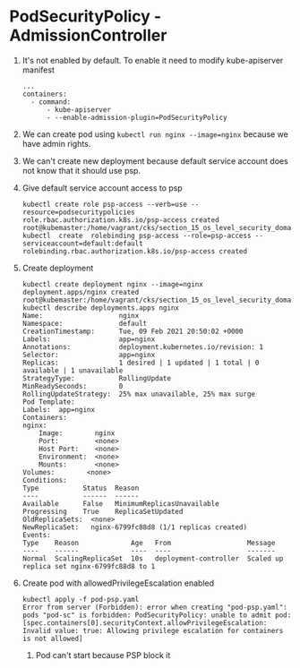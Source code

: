 # PodSecurityPolicy - AdmissionController

1. It's not enabled by default. To enable it need to modify kube-apiserver manifest
    ```
    ...
    containers:
      - command:
          - kube-apiserver
          - --enable-admission-plugin=PodSecurityPolicy
    ```
1. We can create pod using `kubectl run nginx --image=nginx` because we have admin rights. 

1. We can't create new deployment because default service account does not know that it should use psp.

1. Give default service account access to psp
    ```
    kubectl create role psp-access --verb=use --resource=podsecuritypolicies
    role.rbac.authorization.k8s.io/psp-access created
    root@kubemaster:/home/vagrant/cks/section_15_os_level_security_domains# kubectl  create  rolebinding psp-access --role=psp-access --serviceaccount=default:default
    rolebinding.rbac.authorization.k8s.io/psp-access created
    ```
1. Create deployment
    ```
    kubectl create deployment nginx --image=nginx
    deployment.apps/nginx created
    root@kubemaster:/home/vagrant/cks/section_15_os_level_security_domains# kubectl describe deployments.apps nginx 
    Name:                   nginx
    Namespace:              default
    CreationTimestamp:      Tue, 09 Feb 2021 20:50:02 +0000
    Labels:                 app=nginx
    Annotations:            deployment.kubernetes.io/revision: 1
    Selector:               app=nginx
    Replicas:               1 desired | 1 updated | 1 total | 0 available | 1 unavailable
    StrategyType:           RollingUpdate
    MinReadySeconds:        0
    RollingUpdateStrategy:  25% max unavailable, 25% max surge
    Pod Template:
    Labels:  app=nginx
    Containers:
    nginx:
        Image:        nginx
        Port:         <none>
        Host Port:    <none>
        Environment:  <none>
        Mounts:       <none>
    Volumes:        <none>
    Conditions:
    Type           Status  Reason
    ----           ------  ------
    Available      False   MinimumReplicasUnavailable
    Progressing    True    ReplicaSetUpdated
    OldReplicaSets:  <none>
    NewReplicaSet:   nginx-6799fc88d8 (1/1 replicas created)
    Events:
    Type    Reason             Age   From                   Message
    ----    ------             ----  ----                   -------
    Normal  ScalingReplicaSet  10s   deployment-controller  Scaled up replica set nginx-6799fc88d8 to 1
    ```

1. Create pod with allowedPrivilegeEscalation enabled 
    ```
    kubectl apply -f pod-psp.yaml 
    Error from server (Forbidden): error when creating "pod-psp.yaml": pods "pod-sc" is forbidden: PodSecurityPolicy: unable to admit pod: [spec.containers[0].securityContext.allowPrivilegeEscalation: Invalid value: true: Allowing privilege escalation for containers is not allowed]
    ```

    1. Pod can't start because PSP block it

